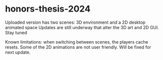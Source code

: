 # honors-thesis-2024

Uploaded version has two scenes: 3D environment and a 2D desktop animated space
Updates are still underway that alter the 3D art and 2D GUI. Stay tuned

Known limitations: when switching between scenes, the players cache resets. Some of the 2D animations are not user friendly. Will be fixed for next update.
